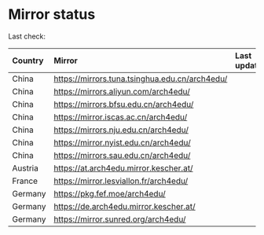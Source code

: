 <script src="./time.js"></script>
# Mirror status
Last check: <script type="text/javascript">localize(1699525121.9873297);</script>

|Country|Mirror|Last update|
|:------|:-----|:----------|
|China|https://mirrors.tuna.tsinghua.edu.cn/arch4edu/|<script type="text/javascript">localize(1699512088);</script>|
|China|https://mirrors.aliyun.com/arch4edu/|<script type="text/javascript">localize(1699468389);</script>|
|China|https://mirrors.bfsu.edu.cn/arch4edu/|<script type="text/javascript">localize(1699512088);</script>|
|China|https://mirror.iscas.ac.cn/arch4edu/|<script type="text/javascript">localize(1699468389);</script>|
|China|https://mirrors.nju.edu.cn/arch4edu/|<script type="text/javascript">localize(1699468389);</script>|
|China|https://mirror.nyist.edu.cn/arch4edu/|<script type="text/javascript">localize(1699468389);</script>|
|China|https://mirrors.sau.edu.cn/arch4edu/|<script type="text/javascript">localize(1699512088);</script>|
|Austria|https://at.arch4edu.mirror.kescher.at/|<script type="text/javascript">localize(1699512088);</script>|
|France|https://mirror.lesviallon.fr/arch4edu/|<script type="text/javascript">localize(1699468389);</script>|
|Germany|https://pkg.fef.moe/arch4edu/|<script type="text/javascript">localize(1699512088);</script>|
|Germany|https://de.arch4edu.mirror.kescher.at/|<script type="text/javascript">localize(1699512088);</script>|
|Germany|https://mirror.sunred.org/arch4edu/|<script type="text/javascript">localize(1699512088);</script>|

<script src="./tablefilter/tablefilter.js"></script>
<script src="./table.js"></script>